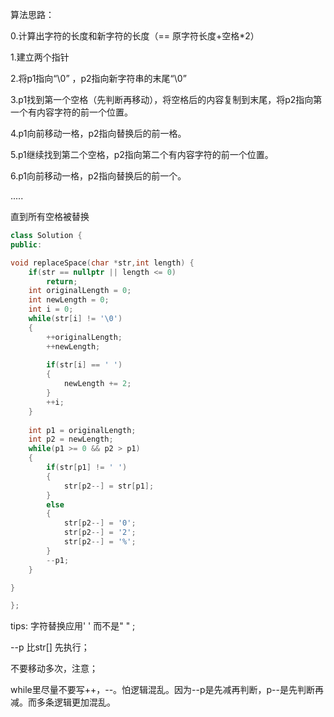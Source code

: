 算法思路：

0.计算出字符的长度和新字符的长度（== 原字符长度+空格*2）

1.建立两个指针

2.将p1指向“\0” ，p2指向新字符串的末尾“\0”

3.p1找到第一个空格（先判断再移动），将空格后的内容复制到末尾，将p2指向第一个有内容字符的前一个位置。

4.p1向前移动一格，p2指向替换后的前一格。

5.p1继续找到第二个空格，p2指向第二个有内容字符的前一个位置。

6.p1向前移动一格，p2指向替换后的前一个。

.....

直到所有空格被替换

```c++
class Solution {
public:

void replaceSpace(char *str,int length) {
    if(str == nullptr || length <= 0)
        return;
    int originalLength = 0;
    int newLength = 0;
    int i = 0;
    while(str[i] != '\0')
    {
        ++originalLength;
        ++newLength;
        
        if(str[i] == ' ')
        {
            newLength += 2;
        }
        ++i;
    }
    
    int p1 = originalLength;
    int p2 = newLength;
    while(p1 >= 0 && p2 > p1)
    {
        if(str[p1] != ' ')
        {
            str[p2--] = str[p1];
        }
        else
        {
            str[p2--] = '0';
            str[p2--] = '2';
            str[p2--] = '%';
        }
        --p1;
    }    

}

};
```










tips: 字符替换应用' ' 而不是" " ; 

--p 比str[] 先执行；

不要移动多次，注意；

while里尽量不要写++，--。怕逻辑混乱。因为--p是先减再判断，p--是先判断再减。而多条逻辑更加混乱。
